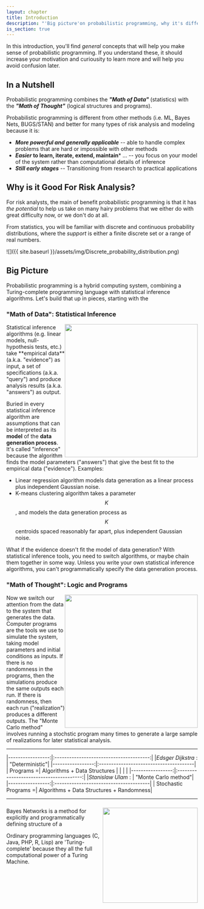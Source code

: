 ```yaml
---
layout: chapter
title: Introduction
description: "'Big picture'on probabilistic programming, why it's different and better than previous tools, and how it applies to risk analysis and modeling."
is_section: true
---
```

In this introduction, you'll find *general* concepts that will help you make sense of probabilistic programming. If you understand these, it should increase your motivation and curiousity to learn more and will help you avoid confusion later.

## In a Nutshell

Probabilistic programming combines the ***"Math of Data"*** (statistics) with the ***"Math of Thought"*** (logical structures and programs).

Probabilistic programming is different from other methods (i.e. ML, Bayes Nets, BUGS/STAN) and better for many types of risk analysis and modeling because it is:

- ***More powerful and generally applicable*** -- able to handle complex problems that are hard or impossible with other methods
- ***Easier* to learn, iterate, extend, maintain*** ... -- you focus on your model of the system rather than computational details of inference
- ***Still early stages*** -- Transitioning from research to practical applications

## Why is it Good For Risk Analysis?

For risk analysts, the main of benefit probabilistic programming is that it has *the potential* to help us take on many hairy problems that we either do with great difficulty now, or we don't do at all.

From statistics, you will be familiar with discrete and continuous probability distributions, where the *support* is either a finite discrete set or a range of real numbers.

![]({{ site.baseurl }}/assets/img/Discrete_probability_distribution.png)



## Big Picture

Probabilistic programming is a hybrid computing system, combining a Turing-complete programming language with statistical inference algorithms.  Let's build that up in pieces, starting with the 

### "Math of Data": Statistical Inference 

<img style="float: right;width:350px;" src="{{ site.baseurl }}assets/img/statistical_inference_algorithms.png">
Statistical inference algorithms (e.g. linear models, null-hypothesis tests, etc.) take **empirical data** (a.k.a. "evidence") as input, a set of specifications (a.k.a. "query") and produce analysis results (a.k.a. "answers") as output.

Buried in every statistical inference algorithm are assumptions that can be interpreted as its **model** of the **data generation process**. It's called "inference" because the algorithm finds the model parameters ("answers") that give the best fit to the empirical data ("evidence"). Examples:

- Linear regression algorithm models data generation as a linear process plus independent Gaussian noise.  
- K-means clustering algorithm takes a parameter $$K$$, and models the data generation process as $$K$$ centroids spaced reasonably far apart, plus independent Gaussian noise.  

What if the evidence doesn't fit the model of data generation? With statistical inference tools, you need to switch algorithms, or maybe chain them together in some way.  Unless you write your own statistical inference algorithms, you can't programmatically specify the data generation process.
 
### "Math of Thought": Logic and Programs
<img style="float: right;width:350px;" src="{{ site.baseurl }}assets/img/generative_probabilistic_model.png">
Now we switch our attention from the data to the system that generates the data. Computer programs are the tools we use to simulate the system, taking model parameters and initial conditions as inputs.  If there is no randomness in the programs, then the simulations produce the same outputs each run.  If there is randomness, then each run ("realization") produces a different outputs.  The "Monte Carlo method" involves running a stochstic program many times to generate a large sample of realizations for later statistical analysis.

---

|-----------------:|:---------------------------------------:|
|*Edsger Dijkstra* : |  "Deterministic"|
|-----------------:|:---------------------------------------|
|  Programs =| Algorithms + Data Structures |
| | |
|-----------------:|:---------------------------------------:|
|*Stanislaw Ulam* : | "Monte Carlo method"|
|-----------------:|:---------------------------------------|
| Stochastic Programs =| Algorithms + Data Structures + Randomness|

---


### 

<img style="float: right;width:250px;" src="{{ site.baseurl }}/assets/img/Classes_of_automata.png">Bayes Networks is a method for explicitly and programmatically defining structure of a 


Ordinary programming languages (C, Java, PHP, R, Lisp) are 'Turing-complete' because they all the full computational power of a Turing Machine.





<!---


## OLD


Imagine a dataset that records how individuals move through a city. The figure below shows what a datapoint from this set might look like. It depicts an individual, who we'll call Bob, moving along a street and then dwelling in the location of a restaurant. This restaurant is one of two nearby branches of a chain of Donut Stores. Two other nearby restaurants are also shown on the map.

![Donut temptation gridworld]({{ site.baseurl }}/assets/img/ch1_donut_new.png)

Given Bob's movements alone, what can we infer about his preferences and beliefs? Since Bob spent a long time at the Donut Store, we infer that he bought some food or drink there. Since Bob could easily have walked to one of the other nearby eateries, we infer that Bob has a preference for donuts over noodles or salad.

Assuming Bob does like donuts, why did he not choose the store closer to his starting point ("Donut South")? The cause might be Bob's *beliefs* rather than his *preferences*. He may not know about "Donut South", maybe because it just opened. Or Donut South may have different hours than Donut North and Bob may know about this.

A different explanation is that Bob *intended* to go to the healthier "Vegetarian Salad Bar". However, the most efficient route to the Salad Bar takes him directly past Donut North, and once standing right nextto it, he may suddenly have found the donuts more tempting than the salad.

We have described a variety of inferences about Bob which would explain his behavior. This tutorial develops models for inference that can consider all of these different explanations and quantitatively compare their plausibility in the context of particular (formalized) background assumptions. These models can also simulate an agent's behavior in novel scenarios: for example, we could predict Bob's behavior if he had started looking for food in a different part of the city. 

Now, suppose that our dataset shows that a significant number of different individuals took exactly the same path as Bob. How would this change our conclusions about him? It could be that everyone is tempted away from healthy food in the way Bob potentially was. But this seems unlikely. Instead, it is now more plausible that Donut South is closed or that it is a new branch that few people know about. 

This kind of reasoning, where we make assumptions about the distributions of beliefs within populations, will be formalized and simulated in later chapters. We will also consider multi-agent behavior where coordination or competition become important. 


## Agents as programs

### Making rational plans

Formal models of rational agents play an important role in economics refp:rubinstein2012lecture and in the cognitive sciences refp:chater2003rational as models of human or animal behavior. Core components of such models are *expected-utility maximization*, *Bayesian inference*, and *game-theoretic equilibria*. These ideas are also applied in engineering and in artificial intelligence refp:russell1995modern in order to compute optimal solutions to problems and to construct artificial systems that learn and reason optimally. 

This tutorial implements utility-maximizing Bayesian agents as functional probabilistic programs. These programs provide a concise, intuitive translation of the mathematical specification of rational agents as code. The implemented agents explicitly simulate their own future choices via recursion. They update beliefs by exact or approximate Bayesian inference. They reason about other agents by simulating them (which includes simulating the simulations of others). 

The first section of the tutorial implements agent models for sequential decision problems in stochastic environments. We introduce a program that solves finite-horizon MDPs, then extend it to POMDPs. These agents behave *optimally*, making rational plans given their knowledge of the world. Human behavior, by contrast, is often *sub-optimal*, whether due to irrational behavior or constrained resources. The programs we use to implement optimal agents can, with slight modification, implement agents with biases (e.g. time inconsistency) and with resource bounds (e.g. bounded look-ahead and Monte Carlo sampling).


### Learning preferences from behavior

The example of Bob (above) was not primarily about *simulating* a rational agent, but rather about the problem of *learning* (or *inferring*) an agent's preferences and beliefs from their choices. This problem is important to both economics and psychology. Predicting preferences from past choices is also a major area of applied machine learning; for example, consider the recommendation systems used by Netflix and Facebook.

One approach to this problem is to assume the agent is a rational utility-maximizer, to assume the environment is an MDP or POMDP, and to infer the utilities and beliefs and predict the observed behavior. This approach is called "structural estimation" in economics refp:aguirregabiria2010dynamic, "inverse planning" in cognitive science refp:ullman2009help, and "inverse reinforcement learning" (IRL) in machine learning and AI refp:ng2000algorithms. It has been applied to inferring the perceived rewards of education from observed work and education choices, preferences for health outcomes from smoking behavior, and the preferences of a nomadic group over areas of land (see cites in reft:evans2015learning). 

[Section IV](/chapters/4-reasoning-about-agents.html) shows how to infer the preferences and beliefs of the agents modeled in earlier chapters. Since the agents are implemented as programs, we can apply probabilistic programming techniques to perform this sort of inference with little additional code. We will make use of both exact Bayesian inference and sampling-based approximations (MCMC and particle filters).


## Taster: probabilistic programming

Our models of agents, and the corresponding inferences about agents, all run in "code boxes" in the browser, accompanied by animated visualizations agent behavior. The language of the tutorial is [WebPPL](http://webppl.org), an easy-to-learn probabilistic programming language based on Javascript refp:dippl. As a taster, here are two simple code snippets in WebPPL, using the interactive code boxes that we will use throughtout:

~~~~
// Using the stochastic function `flip` we build a function that
// returns 'H' and 'T' with equal probability:

var coin = function(){
  return flip(.5) ? 'H' : 'T';
};

var flips = [coin(), coin(), coin()];
print("Some coin flips: " + flips);

~~~~

~~~~
// We now use `flip` to define a sampler for the geometric distribution:

var geometric = function(p) {
  return flip(p) ? 1 + geometric(p) : 1
};

var boundedGeometric = Infer(
  { method: 'enumerate', maxExecutions: 20 },
  function(){ return geometric(0.5); });

print('Histogram of (bounded) Geometric distribution');
viz.auto(boundedGeometric);
~~~~

In the [next chapter](/chapters/2-webppl.html), we will introduce WebPPL in more detail.

-->
